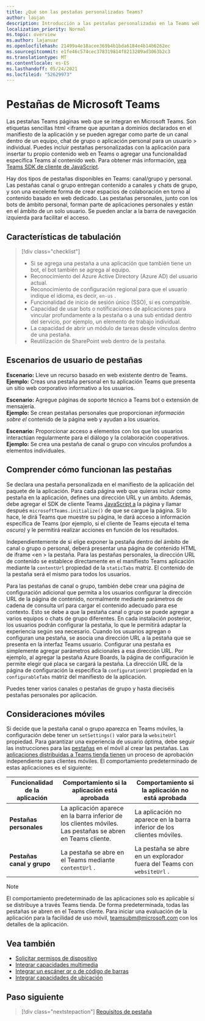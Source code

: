 ```yaml
---
title: ¿Qué son las pestañas personalizadas Teams?
author: laujan
description: Introducción a las pestañas personalizadas en la Teams web
localization_priority: Normal
ms.topic: overview
ms.author: lajanuar
ms.openlocfilehash: 21499a4e18acee369b4b1bda6184e4b14b6262ec
ms.sourcegitcommit: e1fe46c574cec378319814f8213209ad3063b2c3
ms.translationtype: MT
ms.contentlocale: es-ES
ms.lasthandoff: 05/24/2021
ms.locfileid: "52629973"
---
```

# <a name="microsoft-teams-tabs"></a>Pestañas de Microsoft Teams

Las pestañas Teams páginas web que se integran en Microsoft Teams. Son etiquetas sencillas html <iframe que apuntan a dominios declarados en el manifiesto de la aplicación y se pueden agregar como parte de un canal dentro de un equipo, chat de grupo o aplicación personal para un usuario \> individual. Puedes incluir pestañas personalizadas con la aplicación para insertar tu propio contenido web en Teams o agregar una funcionalidad específica Teams al contenido web. Para obtener más información, [vea Teams SDK de cliente de JavaScript](/javascript/api/overview/msteams-client).

Hay dos tipos de pestañas disponibles en Teams: canal/grupo y personal. Las pestañas canal o grupo entregan contenido a canales y chats de grupo, y son una excelente forma de crear espacios de colaboración en torno al contenido basado en web dedicado. Las pestañas personales, junto con los bots de ámbito personal, forman parte de aplicaciones personales y están en el ámbito de un solo usuario. Se pueden anclar a la barra de navegación izquierda para facilitar el acceso.

## <a name="tab-features"></a>Características de tabulación

> [!div class="checklist"]
>
> * Si se agrega una pestaña a una aplicación que también tiene un bot, el bot también se agrega al equipo.
> * Reconocimiento del Azure Active Directory (Azure AD) del usuario actual.
> * Reconocimiento de configuración regional para que el usuario indique el idioma, es decir, `en-us` . 
> * Funcionalidad de inicio de sesión único (SSO), si es compatible.
> * Capacidad de usar bots o notificaciones de aplicaciones para vincular profundamente a la pestaña o a una sub entidad dentro del servicio, por ejemplo, un elemento de trabajo individual.
> * La capacidad de abrir un módulo de tareas desde vínculos dentro de una pestaña.
> * Reutilización de SharePoint web dentro de la pestaña.

## <a name="tabs-user-scenarios"></a>Escenarios de usuario de pestañas

**Escenario:** Lleve un recurso basado en web existente dentro de Teams. \
**Ejemplo:** Creas una pestaña personal en tu aplicación Teams que presenta un sitio web corporativo informativo a los usuarios.

**Escenario:** Agregue páginas de soporte técnico a Teams bot o extensión de mensajería. \
**Ejemplo:** Se crean pestañas personales que proporcionan *información sobre* *el* contenido de la página web y ayudan a los usuarios.

**Escenario:** Proporcionar acceso a elementos con los que los usuarios interactúan regularmente para el diálogo y la colaboración cooperativos. \
**Ejemplo:** Se crea una pestaña de canal o grupo con vínculos profundos a elementos individuales.

## <a name="understand-how-tabs-work"></a>Comprender cómo funcionan las pestañas

Se declara una pestaña personalizada en el manifiesto de la aplicación del paquete de la aplicación. Para cada página web que quieras incluir como pestaña en la aplicación, defines una dirección URL y un ámbito. Además, debe agregar el SDK de cliente Teams [JavaScript a](/javascript/api/overview/msteams-client) la página y llamar después `microsoftTeams.initialize()` de que se cargue la página. Si lo hace, le dirá Teams que muestre su página, le dará acceso a información específica de Teams (por ejemplo, si el cliente de Teams ejecuta el tema *oscuro)* y le permitirá realizar acciones en función de los resultados.

Independientemente de si elige exponer la pestaña dentro del ámbito de canal o grupo o personal, deberá presentar una página de contenido HTML de iframe <en \> la pestaña. [](~/tabs/how-to/create-tab-pages/content-page.md) Para las pestañas personales, la dirección URL de contenido se establece directamente en el manifiesto Teams aplicación mediante la `contentUrl` propiedad de la `staticTabs` matriz. El contenido de la pestaña será el mismo para todos los usuarios.

Para las pestañas de canal o grupo, también debe crear una página de configuración adicional que permita a los usuarios configurar la dirección URL de la página de contenido, normalmente mediante parámetros de cadena de consulta url para cargar el contenido adecuado para ese contexto. Esto se debe a que la pestaña canal o grupo se puede agregar a varios equipos o chats de grupo diferentes. En cada instalación posterior, los usuarios podrán configurar la pestaña, lo que le permitirá adaptar la experiencia según sea necesario. Cuando los usuarios agregan o configuran una pestaña, se asocia una dirección URL a la pestaña que se presenta en la interfaz Teams usuario. Configurar una pestaña es simplemente agregar parámetros adicionales a esa dirección URL. Por ejemplo, al agregar la pestaña Azure Boards, la página de configuración le permite elegir qué placa se cargará la pestaña. La dirección URL de la página de configuración la especifica la  `configurationUrl` propiedad en la `configurableTabs` matriz del manifiesto de la aplicación.

Puedes tener varios canales o pestañas de grupo y hasta dieciséis pestañas personales por aplicación.

## <a name="mobile-considerations"></a>Consideraciones móviles

Si decide que la pestaña canal o grupo aparezca en Teams móviles, la configuración debe tener un `setSettings()` valor para la `websiteUrl` propiedad. Para garantizar una experiencia de usuario óptima, debe seguir las instrucciones para las [pestañas](~/tabs/design/tabs-mobile.md) en el móvil al crear las pestañas. Las [aplicaciones distribuidas a Teams tienda tienen](~/concepts/deploy-and-publish/appsource/publish.md) un proceso de aprobación independiente para clientes móviles. El comportamiento predeterminado de estas aplicaciones es el siguiente:

| **Funcionalidad de la aplicación** | **Comportamiento si la aplicación está aprobada** | **Comportamiento si la aplicación no está aprobada** |
| --- | --- | --- |
| **Pestañas personales** | La aplicación aparece en la barra inferior de los clientes móviles. Las pestañas se abren en Teams cliente. | La aplicación no aparece en la barra inferior de los clientes móviles. |
| **Pestañas canal y grupo** | La pestaña se abre en el Teams mediante `contentUrl` . | La pestaña se abre en un explorador fuera del Teams con `websiteUrl` . |

> [!NOTE]
>
> El comportamiento predeterminado de las aplicaciones solo es aplicable si se distribuye a través Teams tienda. De forma predeterminada, todas las pestañas se abren en el Teams cliente.
> Para iniciar una evaluación de la aplicación para la facilidad de uso móvil, teamsubm@microsoft.com con los detalles de la aplicación.

## <a name="see-also"></a>Vea también

* [Solicitar permisos de dispositivo](../concepts/device-capabilities/native-device-permissions.md)
* [Integrar capacidades multimedia](../concepts/device-capabilities/mobile-camera-image-permissions.md)
* [Integrar un escáner qr o de código de barras](../concepts/device-capabilities/qr-barcode-scanner-capability.md)
* [Integrar capacidades de ubicación](../concepts/device-capabilities/location-capability.md)

## <a name="next-step"></a>Paso siguiente

> [!div class="nextstepaction"]
> [Requisitos de pestaña](~/tabs/how-to/tab-requirements.md)
